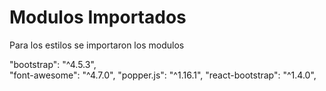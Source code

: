 # Modulos Importados

Para los estilos se importaron los modulos

"bootstrap": "^4.5.3",  
"font-awesome": "^4.7.0",
"popper.js": "^1.16.1",
"react-bootstrap": "^1.4.0",
